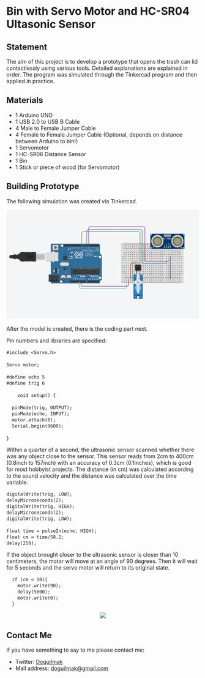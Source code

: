 
# Bin with Servo Motor and HC-SR04 Ultasonic Sensor

## Statement

The aim of this project is to develop a prototype that opens the trash can lid contactlessly using various tools. Detailed explanations are explained in order. The program was simulated through the Tinkercad program and then applied in practice. 

## Materials

 - 1 Arduino UNO
 - 1 USB 2.0 to USB B Cable
 - 4 Male to Female Jumper Cable
 - 4 Female to Female Jumper Cable (Optional, depends on distance between Arduino to bin!)
 - 1 Servomotor
 - 1 HC-SR06 Distance Sensor
 - 1 Bin
 - 1 Stick or piece of wood (for Servomotor)

## Building Prototype

The following simulation was created via Tinkercad.

<p align="center">
    <img src="bin_servo.jpg"> 
</p>

After the model is created, there is the coding part next.

Pin numbers and libraries are specified:

    #include <Servo.h>

	Servo motor; 

	#define echo 5
	#define trig 6

		void setup() {
	
	  pinMode(trig, OUTPUT);
	  pinMode(echo, INPUT);
	  motor.attach(8); 
	  Serial.begin(9600);
	  
	}

Within a quarter of a second, the ultrasonic sensor scanned whether there was any object close to the sensor. This sensor reads from 2cm to 400cm (0.8inch to 157inch) with an accuracy of 0.3cm (0.1inches), which is good for most hobbyist projects. The distance (in cm) was calculated according to the sound velocity and the distance was calculated over the time variable.

    digitalWrite(trig, LOW);
	delayMicroseconds(2);
	digitalWrite(trig, HIGH);
	delayMicroseconds(2);
	digitalWrite(trig, LOW);
	  
	float time = pulseIn(echo, HIGH);
	float cm = time/58.2;
	delay(250);

If the object brought closer to the ultrasonic sensor is closer than 10 centimeters, the motor will move at an angle of 90 degrees. Then it will wait for 5 seconds and the servo motor will return to its original state.

      if (cm < 10){
        motor.write(90);
        delay(5000);
        motor.write(0);
      }

<p align="center">
    <img src="bin_servo.gif"> 
</p>

## Contact Me

If you have something to say to me please contact me: 

 - Twitter: [Doguilmak](https://twitter.com/Doguilmak) 
 - Mail address: doguilmak@gmail.com
 
